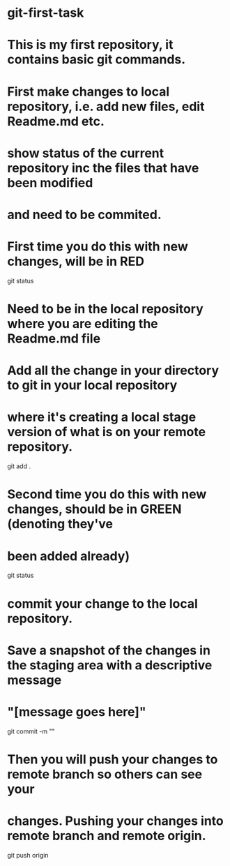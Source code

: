 # git-first-task

# This is my first repository, it contains basic git commands.
# First make changes to local repository, i.e. add new files, edit Readme.md etc.


# show status of the current repository inc the files that have been modified
# and need to be commited. 
# First time you do this with new changes, will be in RED
git status

# Need to be in the local repository where you are editing the Readme.md file
# Add all the change in your directory to git in your local repository 
# where it's creating a local stage version of what is on your remote repository.
git add . 

# Second time you do this with new changes, should be in GREEN (denoting they've
# been added already)
git status


# commit your change to the local repository. 
# Save a snapshot of the changes in the staging area with a descriptive message 
# "[message goes here]"
git commit -m ""


# Then you will push your changes to remote branch so others can see your 
# changes. Pushing your changes into remote branch and remote origin.
git push origin
